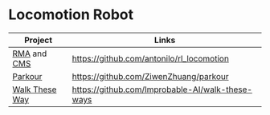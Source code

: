 # Locomotion Robot

| Project                                                      | Links                                            |
| ------------------------------------------------------------ | ------------------------------------------------ |
| [RMA](https://ashish-kmr.github.io/rma-legged-robots/) and [CMS](https://antonilo.github.io/vision_locomotion/) | https://github.com/antonilo/rl_locomotion        |
| [Parkour](https://robot-parkour.github.io/)                  | https://github.com/ZiwenZhuang/parkour           |
| [Walk These Way](https://gmargo11.github.io/walk-these-ways/) | https://github.com/Improbable-AI/walk-these-ways |

